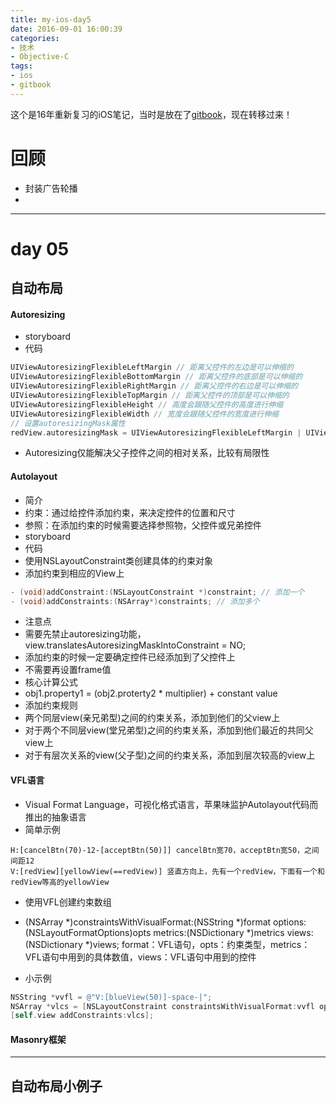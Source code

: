 ```yaml
---
title: my-ios-day5
date: 2016-09-01 16:00:39
categories: 
- 技术
- Objective-C 
tags: 
- ios
- gitbook
---
```


这个是16年重新复习的iOS笔记，当时是放在了[gitbook](https://sleenxiu.gitbooks.io/my-learning-ios/content/)，现在转移过来！
<!-- more -->

# 回顾
- 封装广告轮播
-
---

# day 05
## 自动布局
#### Autoresizing
- storyboard
- 代码
```objectivec
UIViewAutoresizingFlexibleLeftMargin // 距离父控件的左边是可以伸缩的
UIViewAutoresizingFlexibleBottomMargin // 距离父控件的底部是可以伸缩的
UIViewAutoresizingFlexibleRightMargin // 距离父控件的右边是可以伸缩的
UIViewAutoresizingFlexibleTopMargin // 距离父控件的顶部是可以伸缩的
UIViewAutoresizingFlexibleHeight // 高度会跟随父控件的高度进行伸缩
UIViewAutoresizingFlexibleWidth // 宽度会跟随父控件的宽度进行伸缩
// 设置autoresizingMask属性
redView.autoresizingMask = UIViewAutoresizingFlexibleLeftMargin | UIViewAutoresizingFlexibleTopMargin;
```
- Autoresizing仅能解决父子控件之间的相对关系，比较有局限性

#### Autolayout
- 简介
- 约束：通过给控件添加约束，来决定控件的位置和尺寸
- 参照：在添加约束的时候需要选择参照物，父控件或兄弟控件
- storyboard
- 代码
- 使用NSLayoutConstraint类创建具体的约束对象
- 添加约束到相应的View上
```objectivec
- (void)addConstraint:(NSLayoutConstraint *)constraint; // 添加一个
- (void)addConstraints:(NSArray*)constraints; // 添加多个
```
- 注意点
- 需要先禁止autoresizing功能，view.translatesAutoresizingMaskIntoConstraint = NO;
- 添加约束的时候一定要确定控件已经添加到了父控件上
- 不需要再设置frame值
- 核心计算公式
- obj1.property1 = (obj2.proterty2 * multiplier) + constant value
- 添加约束规则
- 两个同层view(亲兄弟型)之间的约束关系，添加到他们的父view上
- 对于两个不同层view(堂兄弟型)之间的约束关系，添加到他们最近的共同父view上
- 对于有层次关系的view(父子型)之间的约束关系，添加到层次较高的view上

#### VFL语言
- Visual Format Language，可视化格式语言，苹果味监护Autolayout代码而推出的抽象语言
- 简单示例
```
H:[cancelBtn(70)-12-[acceptBtn(50)]] cancelBtn宽70，acceptBtn宽50，之间间距12
V:[redView][yellowView(==redView)] 竖直方向上，先有一个redView，下面有一个和redView等高的yellowView
```
- 使用VFL创建约束数组
+ (NSArray *)constraintsWithVisualFormat:(NSString *)format options:(NSLayoutFormatOptions)opts metrics:(NSDictionary *)metrics views:(NSDictionary *)views;
format：VFL语句，opts：约束类型，metrics：VFL语句中用到的具体数值，views：VFL语句中用到的控件
- 小示例
```objectivec
NSString *vvfl = @"V:[blueView(50)]-space-|";
NSArray *vlcs = [NSLayoutConstraint constraintsWithVisualFormat:vvfl options:kNilOptions metrics:metrics views:views];
[self.view addConstraints:vlcs];
```

#### Masonry框架


---

## 自动布局小例子













